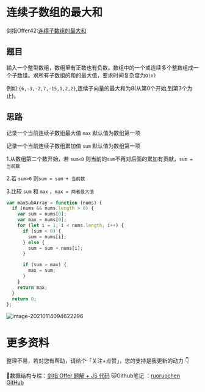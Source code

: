 # 连续子数组的最大和

剑指Offer42:[连续子数组的最大和](https://leetcode-cn.com/problems/lian-xu-zi-shu-zu-de-zui-da-he-lcof/)

## 题目

输入一个整型数组，数组里有正数也有负数。数组中的一个或连续多个整数组成一个子数组。求所有子数组的和的最大值，要求时间复杂度为`O(n)`

例如:`{6,-3,-2,7,-15,1,2,2}`,连续子向量的最大和为8(从第0个开始,到第3个为止)。

## 思路

记录一个当前连续子数组最大值 `max` 默认值为数组第一项

记录一个当前连续子数组累加值 `sum` 默认值为数组第一项

1.从数组第二个数开始，若 `sum<0` 则当前的`sum`不再对后面的累加有贡献，`sum = 当前数`

2.若 `sum>0` 则`sum = sum + 当前数`

3.比较 `sum` 和 `max` ，`max = 两者最大值`

```js
var maxSubArray = function (nums) {
  if (nums && nums.length > 0) {
    var sum = nums[0];
    var max = nums[0];
    for (let i = 1; i < nums.length; i++) {
      if (sum < 0) {
        sum = nums[i];
      } else {
        sum = sum + nums[i];
      }

      if (sum > max) {
        max = sum;
      }
    }
    return max;
  }
  return 0;
};
```

![image-20210114094622296](http://ruoruochen-img-bed.oss-cn-beijing.aliyuncs.com/img/image-20210114110307145.png)

# 更多资料

整理不易，若对您有帮助，请给个「关注+点赞」，您的支持是我更新的动力 👇

📖数据结构专栏：[剑指 Offer 题解 + JS 代码](https://blog.csdn.net/weixin_43786756/category_10716516.html) 
🐱Github笔记 ：[ruoruochen GitHub](https://github.com/ruoruochen/front-end-note)

